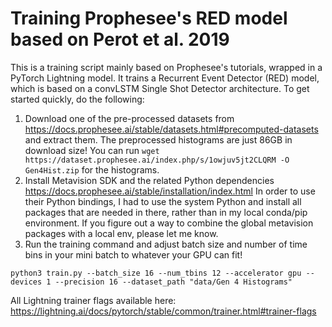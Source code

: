 # Training Prophesee's RED model based on Perot et al. 2019
This is a training script mainly based on Prophesee's tutorials, wrapped in a PyTorch Lightning model. It trains a Recurrent Event Detector (RED) model, which is based on a convLSTM Single Shot Detector architecture. To get started quickly, do the following:

1. Download one of the pre-processed datasets from https://docs.prophesee.ai/stable/datasets.html#precomputed-datasets and extract them. The preprocessed histograms are just 86GB in download size! You can run `wget https://dataset.prophesee.ai/index.php/s/1owjuv5jt2CLQRM -O Gen4Hist.zip` for the histograms. 
2. Install Metavision SDK and the related Python dependencies https://docs.prophesee.ai/stable/installation/index.html In order to use their Python bindings, I had to use the system Python and install all packages that are needed in there, rather than in my local conda/pip environment. If you figure out a way to combine the global metavision packages with a local env, please let me know. 
3. Run the training command and adjust batch size and number of time bins in your mini batch to whatever your GPU can fit!

```
python3 train.py --batch_size 16 --num_tbins 12 --accelerator gpu --devices 1 --precision 16 --dataset_path "data/Gen 4 Histograms"
```

All Lightning trainer flags available here: https://lightning.ai/docs/pytorch/stable/common/trainer.html#trainer-flags
